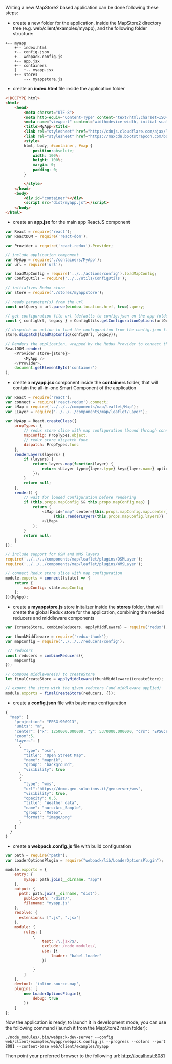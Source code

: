 Writing a new MapStore2 based application can be done following these steps:
 * create a new folder for the application, inside the MapStore2 directory tree (e.g. web/client/examples/myapp), and the following folder structure:

```
+-- myapp
    +-- index.html
    +-- config.json
    +-- webpack.config.js
    +-- app.jsx
    +-- containers
    |   +-- myapp.jsx
    +-- stores
        +-- myappstore.js
```
 * create an **index.html** file inside the application folder

```html
<!DOCTYPE html>
<html>
    <head>
        <meta charset="UTF-8">
        <meta http-equiv="Content-Type" content="text/html;charset=ISO-8859-1">
        <meta name="viewport" content="width=device-width, initial-scale=1">
        <title>MyApp</title>
        <link rel="stylesheet" href="http://cdnjs.cloudflare.com/ajax/libs/leaflet/0.7.3/leaflet.css" />
        <link rel="stylesheet" href="https://maxcdn.bootstrapcdn.com/bootstrap/3.3.5/css/bootstrap.min.css">
        <style>
        html, body, #container, #map {
            position:absolute;
            width: 100%;
            height: 100%;
            margin: 0;
            padding: 0;
        }

        </style>
    </head>
    <body>
        <div id="container"></div>
        <script src="dist/myapp.js"></script>
    </body>
</html>
```
 * create an **app.jsx** for the main app ReactJS component

```javascript
var React = require('react');
var ReactDOM = require('react-dom');

var Provider = require('react-redux').Provider;

// include application component
var MyApp = require('./containers/MyApp');
var url = require('url');

var loadMapConfig = require('../../actions/config').loadMapConfig;
var ConfigUtils = require('../../utils/ConfigUtils');

// initializes Redux store
var store = require('./stores/myappstore');

// reads parameter(s) from the url
const urlQuery = url.parse(window.location.href, true).query;

// get configuration file url (defaults to config.json on the app folder)
const { configUrl, legacy } = ConfigUtils.getConfigurationOptions(urlQuery, 'config', 'json');

// dispatch an action to load the configuration from the config.json file
store.dispatch(loadMapConfig(configUrl, legacy));

// Renders the application, wrapped by the Redux Provider to connect the store to components
ReactDOM.render(
    <Provider store={store}>
        <MyApp />
    </Provider>,
    document.getElementById('container')
);
```
 * create a **myapp.jsx** component inside the **containers** folder, that will contain the all-in-one Smart Component of the application

```javascript
var React = require('react');
var connect = require('react-redux').connect;
var LMap = require('../../../components/map/leaflet/Map');
var LLayer = require('../../../components/map/leaflet/Layer');

var MyApp = React.createClass({
    propTypes: {
        // redux store slice with map configuration (bound through connect to store at the end of the file)
        mapConfig: PropTypes.object,
        // redux store dispatch func
        dispatch: PropTypes.func
    },
    renderLayers(layers) {
        if (layers) {
            return layers.map(function(layer) {
                return <LLayer type={layer.type} key={layer.name} options={layer} />;
            });
        }
        return null;
    },
    render() {
        // wait for loaded configuration before rendering
        if (this.props.mapConfig && this.props.mapConfig.map) {
            return (
                <LMap id="map" center={this.props.mapConfig.map.center} zoom={this.props.mapConfig.map.zoom}>
                     {this.renderLayers(this.props.mapConfig.layers)}
                </LMap>
            );
        }
        return null;
    }
});

// include support for OSM and WMS layers
require('../../../components/map/leaflet/plugins/OSMLayer');
require('../../../components/map/leaflet/plugins/WMSLayer');

// connect Redux store slice with map configuration
module.exports = connect((state) => {
    return {
        mapConfig: state.mapConfig
    };
})(MyApp);
```

 * create a **myappstore.js** store initalizer inside the **stores** folder, that will create the global Redux store for the application, combining the needed reducers and middleware components

```javascript
var {createStore, combineReducers, applyMiddleware} = require('redux');

var thunkMiddleware = require('redux-thunk');
var mapConfig = require('../../../reducers/config');

 // reducers
const reducers = combineReducers({
    mapConfig
});

// compose middleware(s) to createStore
let finalCreateStore = applyMiddleware(thunkMiddleware)(createStore);

// export the store with the given reducers (and middleware applied)
module.exports = finalCreateStore(reducers, {});
```

 * create a **config.json** file with basic map configuration

```javascript
{
  "map": {
    "projection": "EPSG:900913",
    "units": "m",
    "center": {"x": 1250000.000000, "y": 5370000.000000, "crs": "EPSG:900913"},
    "zoom":5,
    "layers": [
      {
        "type": "osm",
        "title": "Open Street Map",
        "name": "mapnik",
        "group": "background",
        "visibility": true
      },
      {
        "type": "wms",
        "url":"https://demo.geo-solutions.it/geoserver/wms",
        "visibility": true,
        "opacity": 0.5,
        "title": "Weather data",
        "name": "nurc:Arc_Sample",
        "group": "Meteo",
        "format": "image/png"
      }
    ]
  }
}
```

* create a **webpack.config.js** file with build configuration

```javascript
var path = require("path");
var LoaderOptionsPlugin = require("webpack/lib/LoaderOptionsPlugin");

module.exports = {
    entry: {
        myapp: path.join(__dirname, "app")
    },
    output: {
      path: path.join(__dirname, "dist"),
        publicPath: "/dist/",
        filename: "myapp.js"
    },
    resolve: {
      extensions: [".js", ".jsx"]
    },
    module: {
        rules: [
            {
                test: /\.jsx?$/,
                exclude: /node_modules/,
                use: [{
                    loader: "babel-loader"
                }]

            }
        ]
    },
    devtool: 'inline-source-map',
    plugins: [
        new LoaderOptionsPlugin({
            debug: true
        })
    ]
};


```

Now the application is ready, to launch it in development mode, you can use the following command (launch it from the MapStore2 main folder):

```
./node_modules/.bin/webpack-dev-server --config web/client/examples/myapp/webpack.config.js --progress --colors --port 8081 --content-base web/client/examples/myapp
```

Then point your preferred browser to the following url: [http://localhost:8081](http://localhost:8081)
